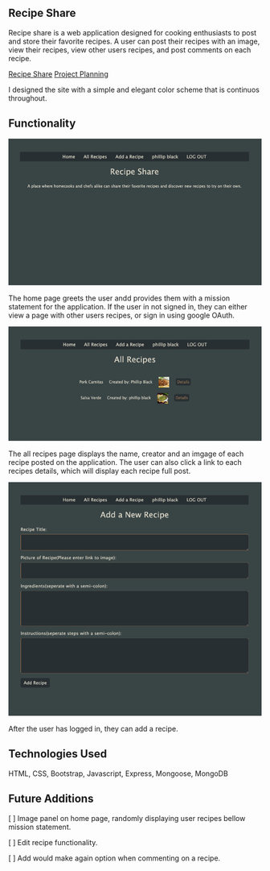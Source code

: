 ## Recipe Share
Recipe share is a web application designed for cooking enthusiasts to post and store their favorite recipes.  A user can post their recipes with an image, view their recipes, view other users recipes, and post comments on each recipe.  

[Recipe Share](https://recipe-share-oo.herokuapp.com/)
[Project Planning](https://trello.com/b/iPClgZIf/project-2)

I designed the site with a simple and elegant color scheme that is continuos throughout.

## Functionality

![Home Page](./readme-images/home-page.png)

The home page greets the user andd provides them with a mission statement for the application. If the user in not signed in,  they can either view a page with other users recipes,  or sign in using google OAuth.  

![All Recipes](./readme-images/all-recipes.png)

The all recipes page displays the name, creator and an imgage of each recipe posted on the application. The user can also click a link to each recipes details, which will display each recipe full post.  

![All Recipes](./readme-images/add-recipe.png)

After the user has logged in, they can add a recipe.  

## Technologies Used

HTML, CSS, Bootstrap, Javascript, Express, Mongoose, MongoDB

## Future Additions
[ ] Image panel on home page, randomly displaying user recipes bellow mission statement.  

[ ] Edit recipe functionality.   

[ ] Add would make again option when commenting on a recipe. 

